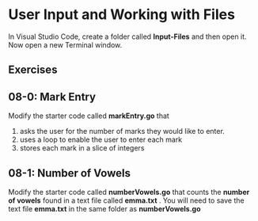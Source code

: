 # User Input and Working with Files

In Visual Studio Code, create a folder called **Input-Files** and then open it. Now open a new Terminal window. 

## Exercises

## 08-0:  Mark Entry

Modify the starter code called **markEntry.go** that
1. asks the user for the number of marks they would like to enter.
2. uses a loop to enable the user to enter each mark
3. stores each mark in a slice of integers

## 08-1: Number of Vowels

Modify the starter code called **numberVowels.go** that counts the **number of vowels** found in a text file called **emma.txt** .  You will need to save the text file **emma.txt** in the same folder as **numberVowels.go**